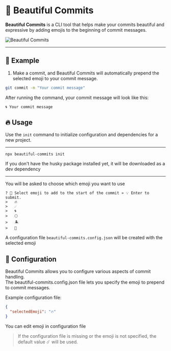 # 🌌 Beautiful Commits

**Beautiful Commits** is a CLI tool that helps make your commits beautiful and expressive by adding emojis to the beginning of commit messages.

![Beautiful Commits](https://img.shields.io/badge/version-0.1.1-blue.svg)

<hr>

## 🌌 Example
1. Make a commit, and Beautiful Commits will automatically prepend the selected emoji to your commit message.
```bash
git commit -m "Your commit message"
```
After running the command, your commit message will look like this:
```
🌀 Your commit message
```

## 🔥 Usage
Use the `init` command to initialize configuration and dependencies for a new project.

<hr>

```
npx beautiful-commits init
```
If you don't have the husky package installed yet, it will be downloaded as a dev dependency

<hr>

You will be asked to choose which emoji you want to use

```
? 🎯 Select emoji to add to the start of the commit » 💡 Enter to submit.
>   🔥
>   ☄️
>   🌀
>   🌕
>   🏝️
>   👹
```
A configuration file `beautiful-commits.config.json` will be created with the selected emoji

## 🔧 Configuration
Beautiful Commits allows you to configure various aspects of commit handling.\
The beautiful-commits.config.json file lets you specify the emoji to prepend to commit messages.

Example configuration file:

```json
{
  "selectedEmoji": "🔥"
}
```
You can edit emoji in configuration file
> If the configuration file is missing or the emoji is not specified, the default value ☄️ will be used.
